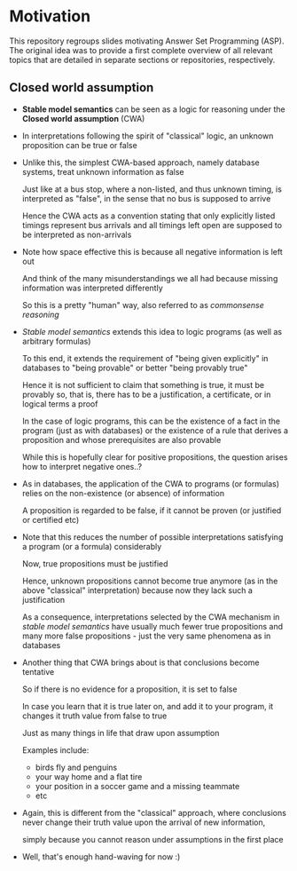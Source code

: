 # Motivation

This repository regroups slides motivating Answer Set Programming (ASP).
The original idea was to provide a first complete overview of all relevant topics
that are detailed in separate sections or repositories, respectively.

## Closed world assumption

- **Stable model semantics** can be seen as a logic for reasoning under the **Closed world assumption** (CWA)

- In interpretations following the spirit of "classical" logic, an unknown proposition can be true or false

- Unlike this, the simplest CWA-based approach, namely database systems, treat unknown information as false

  Just like at a bus stop, where a non-listed, and thus unknown timing, is interpreted as "false", in the sense that no
  bus is supposed to arrive

  Hence the CWA acts as a convention stating that only explicitly listed timings represent bus arrivals and all timings
  left open are supposed to be interpreted as non-arrivals

- Note how space effective this is because all negative information is left out

  And think of the many misunderstandings we all had because missing information was interpreted differently

  So this is a pretty "human" way, also referred to as *commonsense reasoning*

- *Stable model semantics* extends this idea to logic programs (as well as arbitrary formulas)

  To this end, it extends the requirement of "being given explicitly" in databases to "being provable" or better "being
  provably true"

  Hence it is not sufficient to claim that something is true, it must be provably so, that is, there has to be a
  justification, a certificate, or in logical terms a proof

  In the case of logic programs, this can be the existence of a fact in the program (just as with databases)
  or the existence of a rule that derives a proposition and whose prerequisites are also provable

  While this is hopefully clear for positive propositions, the question arises how to interpret negative ones..?

- As in databases, the application of the CWA to programs (or formulas) relies on the non-existence (or absence) of
  information

  A proposition is regarded to be false, if it cannot be proven (or justified or certified etc)

- Note that this reduces the number of possible interpretations satisfying a program (or a formula) considerably

  Now, true propositions must be justified

  Hence, unknown propositions cannot become true anymore (as in the above "classical" interpretation)
  because now they lack such a justification

  As a consequence, interpretations selected by the CWA mechanism in *stable model semantics* have usually much fewer true
  propositions and many more false propositions - just the very same phenomena as in databases

- Another thing that CWA brings about is that conclusions become tentative

  So if there is no evidence for a proposition, it is set to false

  In case you learn that it is true later on, and add it to your program, it changes it truth value from false to true

  Just as many things in life that draw upon assumption

  Examples include:
  - birds fly and penguins
  - your way home and a flat tire
  - your position in a soccer game and a missing teammate
  - etc

- Again, this is different from the "classical" approach, where conclusions never change their truth value
  upon the arrival of new information,

  simply because you cannot reason under assumptions in the first place

- Well, that's enough hand-waving for now :)
